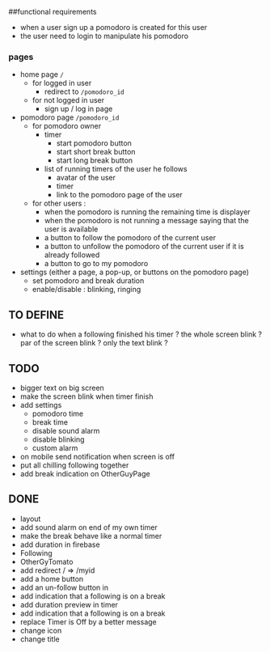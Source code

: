##functional requirements
- when a user sign up a pomodoro is created for this user
- the user need to login to manipulate his pomodoro

###  pages
- home page `/`
  - for logged in user 
    - redirect to `/pomodoro_id`
  - for not logged in user
     - sign up / log in page
- pomodoro page `/pomodoro_id`
  - for pomodoro owner
    - timer 
      - start pomodoro button
      - start short break button
      - start long break button 
    - list of running timers of the user he follows
      - avatar of the user 
      - timer
      - link to the pomodoro page of the user
  - for other users : 
    - when the pomodoro is running the remaining time is displayer
    - when the pomodoro is not running a message saying that the user is available
    - a button to follow the pomodoro of the current user
    - a button to unfollow the pomodoro of the current user if it is already followed 
    - a button to go to my pomodoro
- settings (either a page, a pop-up, or buttons on the pomodoro page)
    - set pomodoro and break duration
    - enable/disable : blinking, ringing
    
## TO DEFINE
- what to do when a following finished his timer ? the whole screen blink ? 
par of the screen blink ? only the text blink ? 

## TODO
- bigger text on big screen
- make the screen blink when timer finish
- add settings
    - pomodoro time 
    - break time 
    - disable sound alarm
    - disable blinking
    - custom alarm
- on mobile send notification when screen is off
- put all chilling following together
- add break indication on OtherGuyPage
## DONE
- layout 
- add sound alarm on end of my own timer 
- make the break behave like a normal timer
- add duration in firebase
- Following
- OtherGyTomato
- add redirect / => /myid
- add a home button 
- add an un-follow button in
- add indication that a following is on a break
- add duration preview in timer
- add indication that a following is on a break
- replace Timer is Off by a better message 
- change icon 
- change title

